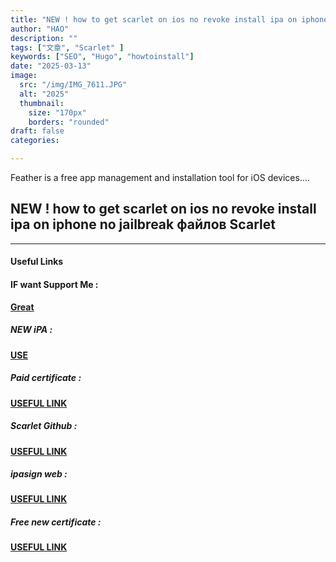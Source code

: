 ```yaml
---
title: "NEW ! how to get scarlet on ios no revoke install ipa on iphone no jailbreak файлов Scarlet"
author: "HAO"
description: ""
tags: ["文章", "Scarlet" ]
keywords: ["SEO", "Hugo", "howtoinstall"]
date: "2025-03-13"
image:
  src: "/img/IMG_7611.JPG"
  alt: "2025"
  thumbnail:
    size: "170px"
    borders: "rounded"
draft: false
categories:

---
```


Feather is a free app management and installation tool for iOS devices....
<!--more-->

## **NEW ! how to get scarlet on ios no revoke install ipa on iphone no jailbreak файлов Scarlet**

---

#### **Useful Links**

#### **<and font style="background: "> IF want Support Me :</font>** 
**[ Great](https://www.paypal.me/haotech)**

##### **<and font style="background: "> NEW iPA : </font>** 
**[  USE](https://www.patreon.com/hao8?utm_medium=unknown&utm_source=join_link&utm_campaign=creatorshare_creator&utm_content=copyLink)**

##### **<font style="background:  "> Paid certificate :</font>** 
**[ USEFUL LINK](https://dxsign.cc/purchase)**

##### **<font style="background:  "> Scarlet Github :</font>** 
**[ USEFUL LINK](https://github.com/ScarletApp/Install-Scarlet-iOS?tab=readme-ov-file)**

##### **<font style="background:  "> ipasign  web :</font>** 
**[ USEFUL LINK](https://sign.ipasign.cc/)**

##### **<font style="background:  "> Free new certificate :</font>** 
**[ USEFUL LINK ](https://jiun8631.pages.dev/post/esign_0226/)**